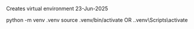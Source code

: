 Creates virtual environment
23-Jun-2025

python -m venv .venv
source .venv/bin/activate
OR
.\.venv\Scripts\activate